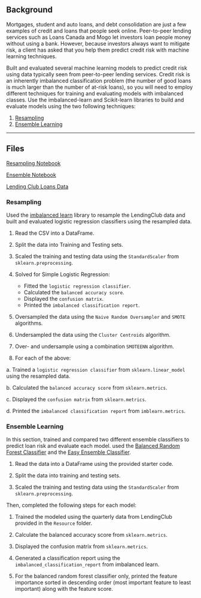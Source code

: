 ## Background

Mortgages, student and auto loans, and debt consolidation are just a few examples of credit and loans that people seek online. Peer-to-peer lending services such as Loans Canada and Mogo let investors loan people money without using a bank. However, because investors always want to mitigate risk, a client has asked that you help them predict credit risk with machine learning techniques.

Built and evaluated several machine learning models to predict credit risk using data typically seen from peer-to-peer lending services. Credit risk is an inherently imbalanced classification problem (the number of good loans is much larger than the number of at-risk loans), so you will need to employ different techniques for training and evaluating models with imbalanced classes. Use the imbalanced-learn and Scikit-learn libraries to build and evaluate models using the two following techniques:

1. [Resampling](#Resampling)
2. [Ensemble Learning](#Ensemble-Learning)

- - -

## Files

[Resampling Notebook](Starter_Code/credit_risk_resampling.ipynb)

[Ensemble Notebook](Starter_Code/credit_risk_ensemble.ipynb)

[Lending Club Loans Data](Resources/LoanStats_2019Q1.csv.zip)

### Resampling

Used the [imbalanced learn](https://imbalanced-learn.readthedocs.io) library to resample the LendingClub data and built and evaluated logistic regression classifiers using the resampled data.

1. Read the CSV into a DataFrame.

2. Split the data into Training and Testing sets.

3. Scaled the training and testing data using the `StandardScaler` from `sklearn.preprocessing`.

4. Solved for Simple Logistic Regression:
    * Fitted the `logistic regression classifier`.
    * Calculated the `balanced accuracy score`.
    * Displayed the `confusion matrix`.
    * Printed the `imbalanced classification report`.

5. Oversampled the data using the `Naive Random Oversampler` and `SMOTE` algorithms.

6. Undersampled the data using the `Cluster Centroids` algorithm.

7. Over- and undersample using a combination `SMOTEENN` algorithm.

8. For each of the above:

 a. Trained a `logistic regression classifier` from `sklearn.linear_model` using the resampled data.

 b. Calculated the `balanced accuracy score` from `sklearn.metrics`.

 c. Displayed the `confusion matrix` from `sklearn.metrics`.

 d. Printed the `imbalanced classification report` from `imblearn.metrics`.

### Ensemble Learning

In this section, trained and compared two different ensemble classifiers to predict loan risk and evaluate each model. used the [Balanced Random Forest Classifier](https://imbalanced-learn.org/stable/references/generated/imblearn.ensemble.BalancedRandomForestClassifier.html) and the [Easy Ensemble Classifier](https://imbalanced-learn.org/stable/references/generated/imblearn.ensemble.EasyEnsembleClassifier.html). 

1. Read the data into a DataFrame using the provided starter code.

2. Split the data into training and testing sets.

3. Scaled the training and testing data using the `StandardScaler` from `sklearn.preprocessing`.

Then, completed the following steps for each model:

1. Trained the modeled using the quarterly data from LendingClub provided in the `Resource` folder.

2. Calculate the balanced accuracy score from `sklearn.metrics`.

3. Displayed the confusion matrix from `sklearn.metrics`.

4. Generated a classification report using the `imbalanced_classification_report` from imbalanced learn.

5. For the balanced random forest classifier only, printed the feature importance sorted in descending order (most important feature to least important) along with the feature score.
